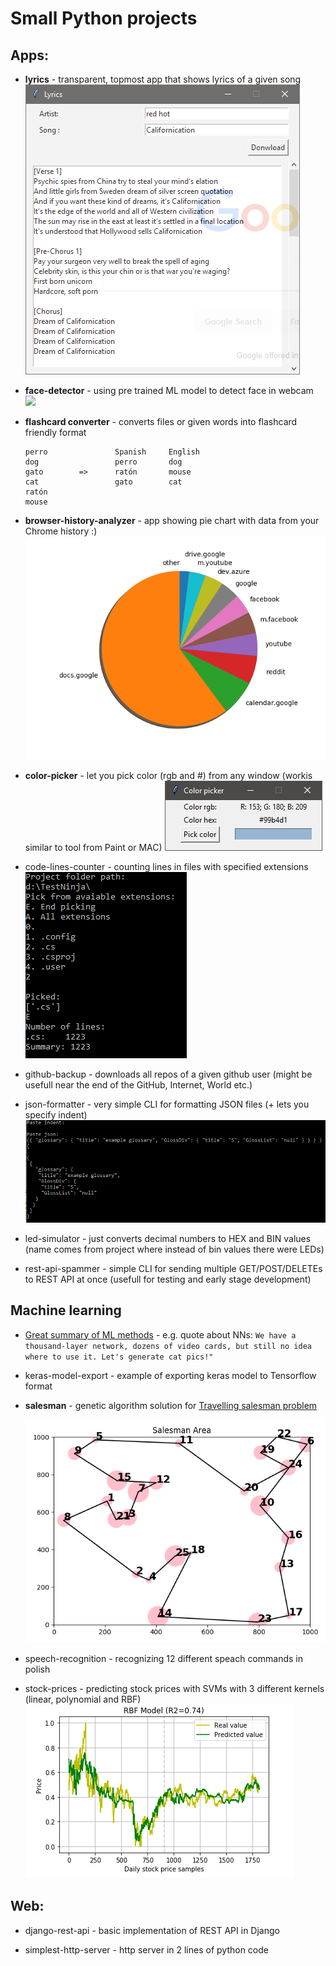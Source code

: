 # Small Python projects

## Apps:

- **lyrics** - transparent, topmost app that shows lyrics of a given song
  <img src="docs/lyrics.png" />

- **face-detector** - using pre trained ML model to detect face in webcam
  <img src="docs/.png" />

- **flashcard converter** - converts files or given words into flashcard friendly format
    ```
    perro               Spanish     English
    dog                 perro       dog
    gato        =>      ratón       mouse
    cat                 gato        cat
    ratón
    mouse
    ```

- **browser-history-analyzer** - app showing pie chart with data from your Chrome history :)
  <img src="docs/browser_history.png" />

- **color-picker** - let you pick color (rgb and #) from any window (workis similar to tool from Paint or MAC)
  <img src="docs/color-picker.png" />

- code-lines-counter - counting lines in files with specified extensions
  <img src="docs/lines-counter.png" />

- github-backup - downloads all repos of a given github user (might be usefull near the end of the GitHub, Internet, World etc.)

- json-formatter - very simple CLI for formatting JSON files (+ lets you specify indent)
  <img src="docs/json-formatter.png" />

- led-simulator - just converts decimal numbers to HEX and BIN values (name comes from project where instead of bin values there were LEDs)

- rest-api-spammer - simple CLI for sending multiple GET/POST/DELETEs to REST API at once (usefull for testing and early stage development)

## Machine learning

- [Great summary of ML methods](https://vas3k.com/blog/machine_learning/?fbclid=IwAR1zmngzuf7RHFrKLGfv7rIeVSNdAOrtOmQgrgYCFN57Om-CPQoqTyQ4BdY) - e.g. quote about NNs: `We have a thousand-layer network, dozens of video cards, but still no idea where to use it. Let's generate cat pics!"`

- keras-model-export - example of exporting keras model to Tensorflow format

- **salesman** - genetic algorithm solution for [Travelling salesman problem](https://en.wikipedia.org/wiki/Travelling_salesman_problem)

  <img src="docs/salesman_area.png" />

- speech-recognition - recognizing 12 different speach commands in polish

- stock-prices - predicting stock prices with SVMs with 3 different kernels (linear, polynomial and RBF)<img src="docs/svn_stock_price_prediction.PNG" />

## Web:

- django-rest-api - basic implementation of REST API in Django

- simplest-http-server - http server in 2 lines of python code
